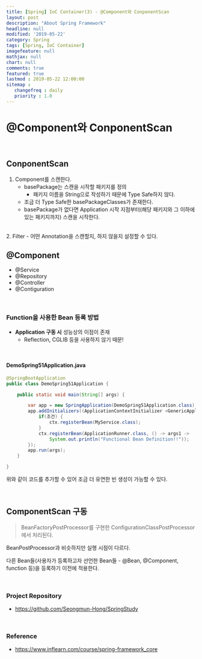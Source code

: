 ```yaml
---
title: [Spring] IoC Container(3) - @Component와 ConponentScan
layout: post
description: "About Spring Framework"
headline: null
modified: '2019-05-22'
category: Spring
tags: [Spring, IoC Container]
imagefeature: null
mathjax: null
chart: null
comments: true
featured: true
lastmod : 2019-05-22 12:00:00
sitemap :  
   changefreq : daily
   priority : 1.0
---
```


# @Component와 ConponentScan  

<br />
    
## ConponentScan  
  
1. Component를 스캔한다.  
    - basePackage는 스캔을 시작할 패키지를 정의  
        - 패키지 이름을 String으로 작성하기 때문에 Type Safe하지 않다.  
    - 조금 더 Type Safe한 basePackageClasses가 존재한다.  
    - basePackage가 없다면 Application 시작 지점부터(해당 패키지와 그 이하에 있는 패키지까지) 스캔을 시작한다.  
<br />  
2. Filter - 어떤 Annotation을 스캔할지, 하지 않을지 설정할 수 있다.
  
<br />

## @Component  
  
- @Service
- @Repository
- @Controller
- @Contiguration

<br />

### Function을 사용한 Bean 등록 방법  
  
- **Application 구동 시** 성능상의 이점이 존재
    - Reflection, CGLIB 등을 사용하지 않기 때문!
  
<br />

#### DemoSpring51Application.java
  
```java
@SpringBootApplication
public class DemoSpring51Application {

    public static void main(String[] args) {

        var app = new SpringApplication(DemoSpring51Application.class);
        app.addInitializers((ApplicationContextInitializer <GenericApplicationContext>) ctx -> {
            if(조건) {
                ctx.registerBean(MyService.class);
            }
            ctx.registerBean(ApplicationRunner.class, () -> args1 -> 
                System.out.println("Functional Bean Definition!!"));
        });
        app.run(args);
    }

}
```  
  
위와 같이 코드를 추가할 수 있어 조금 더 유연한 빈 생성이 가능할 수 있다.  
  
<br />
  
## ComponentScan 구동  
  
> BeanFactoryPostProcessor를 구현한 ConfigurationClassPostProcessor에서 처리된다.  
  
BeanPostProcessor과 비슷하지만 실행 시점이 다르다.  
  
다른 Bean들(사용자가 등록하고자 선언한 Bean들 - @Bean, @Component, function 등)을 등록하기 이전에 적용한다.

<br />

### Project Repository 

- https://github.com/Seongmun-Hong/SpringStudy

<br />

### Reference

- https://www.inflearn.com/course/spring-framework_core